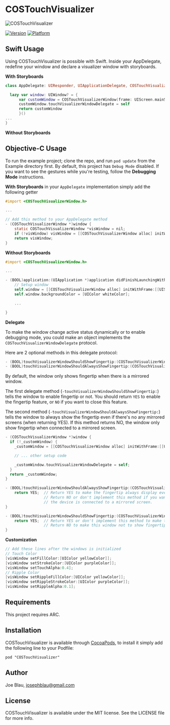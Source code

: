 # COSTouchVisualizer

![COSTouchVisualizer](https://raw.githubusercontent.com/conopsys/COSTouchVisualizer/master/touchvisdemo.gif "COSTouchVisualizer iOS")

[![Version](http://cocoapod-badges.herokuapp.com/v/COSTouchVisualizer/badge.png)](http://cocoadocs.org/docsets/COSTouchVisualizer)
[![Platform](http://cocoapod-badges.herokuapp.com/p/COSTouchVisualizer/badge.png)](http://cocoadocs.org/docsets/COSTouchVisualizer)

## Swift Usage

Using COSTouchVisualizer is possible with Swift.  Inside your AppDelegate, redefine your window and declare a visualizer window with storyboards.

**With Storyboards**
```swift
class AppDelegate: UIResponder, UIApplicationDelegate, COSTouchVisualizerWindowDelegate {

  lazy var window: UIWindow? = {
      var customWindow = COSTouchVisualizerWindow(frame: UIScreen.mainScreen().bounds)
      customWindow.touchVisualizerWindowDelegate = self
      return customWindow
      }()
...
}
```
**Without Storyboards**

## Objective-C Usage

To run the example project; clone the repo, and run `pod update` from the Example directory first.  By default, this project has `Debug Mode` disabled.  If you want to see the gestures while you're testing, follow the **Debugging Mode** instructions.

**With Storyboards**
 in your `AppDelegate` implementation simply add the following getter

```objective-c
#import <COSTouchVisualizerWindow.h>

...

// Add this method to your AppDelegate method
- (COSTouchVisualizerWindow *)window {
    static COSTouchVisualizerWindow *visWindow = nil;
    if (!visWindow) visWindow = [[COSTouchVisualizerWindow alloc] initWithFrame:[[UIScreen mainScreen] bounds]];
    return visWindow;
}
```

**Without Storyboards**
```objective-c
#import <COSTouchVisualizerWindow.h>

...

- (BOOL)application:(UIApplication *)application didFinishLaunchingWithOptions:(NSDictionary *)launchOptions {
    // Setup window
    self.window = [[COSTouchVisualizerWindow alloc] initWithFrame:[[UIScreen mainScreen] bounds]];
    self.window.backgroundColor = [UIColor whiteColor];

    ...

}
```

**Delegate**

To make the window change active status dynamically or to enable debugging mode, you could make an object
implements the ```COSTouchVisualizerWindowDelegate``` protocol.

Here are 2 optional methods in this delegate protocol:
```objective-c
- (BOOL)touchVisualizerWindowShouldShowFingertip:(COSTouchVisualizerWindow *)window;
- (BOOL)touchVisualizerWindowShouldAlwaysShowFingertip:(COSTouchVisualizerWindow *)window;
```

By default, the window only shows fingertip when there is a mirrored window.

The first delegate method (```-touchVisualizerWindowShouldShowFingertip:```) tells the window to enable
fingertip or not. You should return ```YES``` to enable the fingertip feature, or ```NO``` if you want to close this
feature.

The second method (```-touchVisualizerWindowShouldAlwaysShowFingertip:```) tells the window to always show the
fingertip even if there's no any mirrored screens (when returning YES). If this method returns NO, the window
only show fingertip when connected to a mirrored screen.

```objective-c
- (COSTouchVisualizerWindow *)window {
  if (!_customWindow) {
    _customWindow = [[COSTouchVisualizerWindow alloc] initWithFrame:[[UIScreen mainScreen] bounds]];

    // ... other setup code

    _customWindow.touchVisualizerWindowDelegate = self;
  }
  return _customWindow;
}

- (BOOL)touchVisualizerWindowShouldAlwaysShowFingertip:(COSTouchVisualizerWindow *)window {
    return YES;  // Return YES to make the fingertip always display even if there's no any mirrored screen.
                 // Return NO or don't implement this method if you want to keep the fingertip display only when
                 // the device is connected to a mirrored screen.
}

- (BOOL)touchVisualizerWindowShouldShowFingertip:(COSTouchVisualizerWindow *)window {
    return YES;  // Return YES or don't implement this method to make this window show fingertip when necessary.
                 // Return NO to make this window not to show fingertip.
}
```

**Customization**

```objective-c
// Add these lines after the windows is initialized
// Touch Color
[visWindow setFillColor:[UIColor yellowColor]];
[visWindow setStrokeColor:[UIColor purpleColor]];
[visWindow setTouchAlpha:0.4];
// Ripple Color
[visWindow setRippleFillColor:[UIColor yellowColor]];
[visWindow setRippleStrokeColor:[UIColor purpleColor]];
[visWindow setRippleAlpha:0.1];
```

## Requirements

This project requires ARC.

## Installation

COSTouchVisualizer is available through [CocoaPods](http://cocoapods.org), to install
it simply add the following line to your Podfile:

    pod "COSTouchVisualizer"

## Author

Joe Blau, josephblau@gmail.com

## License

COSTouchVisualizer is available under the MIT license. See the LICENSE file for more info.
